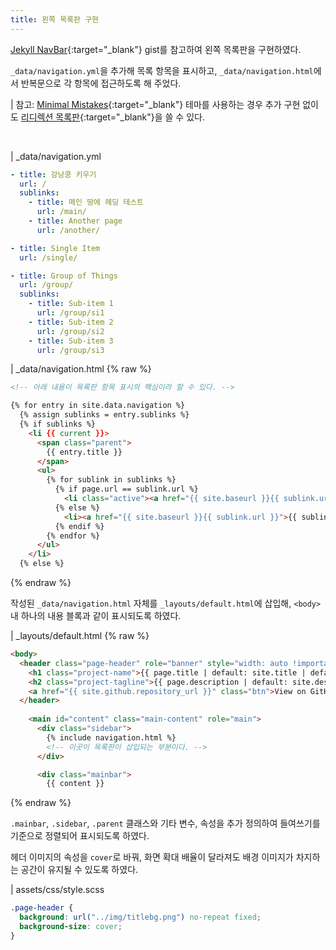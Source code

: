 ```yaml
---
title: 왼쪽 목록판 구현
---
```


[Jekyll NavBar](https://gist.github.com/pdarragh/c7ca120604c1a1d8b8de){:target="_blank"} gist를 참고하여 왼쪽 목록판을 구현하였다.

`_data/navigation.yml`을 추가해 목록 항목을 표시하고, `_data/navigation.html`에서 반복문으로 각 항목에 접근하도록 해 주었다.

| 참고: [Minimal Mistakes](https://github.com/mmistakes/minimal-mistakes){:target="_blank"} 테마를 사용하는 경우 추가 구현 없이도 [리디렉션 목록판](https://mmistakes.github.io/minimal-mistakes/docs/layouts/#custom-sidebar-navigation-menu){:target="_blank"}을 쓸 수 있다.

<br>

| _data/navigation.yml

```yml
- title: 강낭콩 키우기
  url: /
  sublinks:
    - title: 메인 땅에 헤딩 테스트
      url: /main/
    - title: Another page
      url: /another/

- title: Single Item
  url: /single/

- title: Group of Things
  url: /group/
  sublinks:
    - title: Sub-item 1
      url: /group/si1
    - title: Sub-item 2
      url: /group/si2
    - title: Sub-item 3
      url: /group/si3
```

| _data/navigation.html
{% raw %}
```html
<!-- 아래 내용이 목록판 항목 표시의 핵심이라 할 수 있다. -->

{% for entry in site.data.navigation %}
  {% assign sublinks = entry.sublinks %}
  {% if sublinks %}
    <li {{ current }}>
      <span class="parent">
        {{ entry.title }}
      </span>
      <ul>
        {% for sublink in sublinks %}
          {% if page.url == sublink.url %}
            <li class="active"><a href="{{ site.baseurl }}{{ sublink.url }}">{{ sublink.title }}</a></li>
          {% else %}
            <li><a href="{{ site.baseurl }}{{ sublink.url }}">{{ sublink.title }}</a></li>
          {% endif %}
        {% endfor %}
      </ul>
    </li>
  {% else %}
```
{% endraw %}
<br>

작성된 `_data/navigation.html` 자체를 `_layouts/default.html`에 삽입해, `<body>` 내 하나의 내용 블록과 같이 표시되도록 하였다.

| _layouts/default.html
{% raw %}
```html
<body>
  <header class="page-header" role="banner" style="width: auto !important;">
    <h1 class="project-name">{{ page.title | default: site.title | default: site.github.repository_name }}</h1>
    <h2 class="project-tagline">{{ page.description | default: site.description | default: site.github.project_tagline }}</h2>
    <a href="{{ site.github.repository_url }}" class="btn">View on GitHub</a>
  </header>
  
    <main id="content" class="main-content" role="main">
      <div class="sidebar">
        {% include navigation.html %}
        <!-- 이곳이 목록판이 삽입되는 부분이다. -->
      </div>

      <div class="mainbar">
        {{ content }}
```
{% endraw %}
<br>

`.mainbar`, `.sidebar`, `.parent` 클래스와 기타 변수, 속성을 추가 정의하여 들여쓰기를 기준으로 정렬되어 표시되도록 하였다.

헤더 이미지의 속성을 `cover`로 바꿔, 화면 확대 배율이 달라져도 배경 이미지가 차지하는 공간이 유지될 수 있도록 하였다.

| assets/css/style.scss

```scss
.page-header {
  background: url("../img/titlebg.png") no-repeat fixed;
  background-size: cover;
}
```
